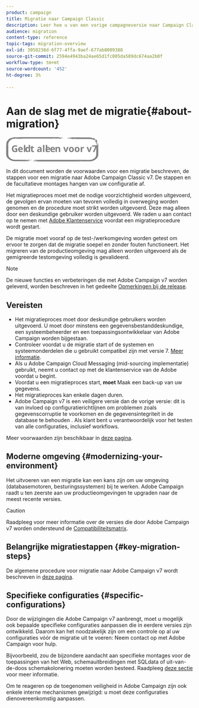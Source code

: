 ```yaml
---
product: campaign
title: Migratie naar Campaign Classic
description: Leer hoe u van een vorige campagneversie naar Campaign Classic migreert
audience: migration
content-type: reference
topic-tags: migration-overview
exl-id: 3050238d-6f77-4ffa-9aef-677ab8009388
source-git-commit: 2594e4943ba24ae65d1fc005da589dc674aa2b0f
workflow-type: tm+mt
source-wordcount: '452'
ht-degree: 3%

---
```


# Aan de slag met de migratie{#about-migration}

![](../../assets/v7-only.svg)

In dit document worden de voorwaarden voor een migratie beschreven, de stappen voor een migratie naar Adobe Campaign Classic v7. De stappen en de facultatieve montages hangen van uw configuratie af.

Het migratieproces moet met de nodige voorzichtigheid worden uitgevoerd, de gevolgen ervan moeten van tevoren volledig in overweging worden genomen en de procedure moet strikt worden uitgevoerd. Deze mag alleen door een deskundige gebruiker worden uitgevoerd. We raden u aan contact op te nemen met [Adobe Klantenservice](https://helpx.adobe.com/nl/enterprise/admin-guide.html/enterprise/using/support-for-experience-cloud.ug.html) voordat een migratieprocedure wordt gestart.

De migratie moet vooraf op de test-/werkomgeving worden getest om ervoor te zorgen dat de migratie soepel en zonder fouten functioneert. Het migreren van de productieomgeving mag alleen worden uitgevoerd als de gemigreerde testomgeving volledig is gevalideerd.

>[!NOTE]
>
>De nieuwe functies en verbeteringen die met Adobe Campaign v7 worden geleverd, worden beschreven in het gedeelte [Opmerkingen bij de release](../../rn/using/latest-release.md).


## Vereisten

* Het migratieproces moet door deskundige gebruikers worden uitgevoerd. U moet door minstens een gegevensbestanddeskundige, een systeembeheerder en een toepassingsontwikkelaar van Adobe Campaign worden bijgestaan.
* Controleer voordat u de migratie start of de systemen en systeemonderdelen die u gebruikt compatibel zijn met versie 7. [Meer informatie](../../rn/using/compatibility-matrix.md).
* Als u Adobe Campaign Cloud Messaging (mid-sourcing implementatie) gebruikt, neemt u contact op met de klantenservice van de Adobe voordat u begint.
* Voordat u een migratieproces start, **moet** Maak een back-up van uw gegevens.
* Het migratieproces kan enkele dagen duren.
* Adobe Campaign v7 is een veiligere versie dan de vorige versie: dit is van invloed op configuratierichtlijnen om problemen zoals gegevenscorruptie te voorkomen en de gegevensintegriteit in de database te behouden . Als klant bent u verantwoordelijk voor het testen van alle configuraties, inclusief workflows.

Meer voorwaarden zijn beschikbaar in [deze pagina](../../migration/using/before-starting-migration.md).


## Moderne omgeving {#modernizing-your-environment}

Het uitvoeren van een migratie kan een kans zijn om uw omgeving (databasemotoren, besturingssystemen) bij te werken. Adobe Campaign raadt u ten zeerste aan uw productieomgevingen te upgraden naar de meest recente versies.

>[!CAUTION]
>
>Raadpleeg voor meer informatie over de versies die door Adobe Campaign v7 worden ondersteund de [Compatibiliteitsmatrix](../../rn/using/compatibility-matrix.md).

## Belangrijke migratiestappen {#key-migration-steps}

De algemene procedure voor migratie naar Adobe Campaign v7 wordt beschreven in [deze pagina](../../migration/using/before-starting-migration.md).


## Specifieke configuraties {#specific-configurations}

Door de wijzigingen die Adobe Campaign v7 aanbrengt, moet u mogelijk ook bepaalde specifieke configuraties aanpassen die in eerdere versies zijn ontwikkeld. Daarom kan het noodzakelijk zijn om een controle op al uw configuraties vóór de migratie uit te voeren: Neem contact op met Adobe Campaign voor hulp.

Bijvoorbeeld, zou de bijzondere aandacht aan specifieke montages voor de toepassingen van het Web, schemauitbreidingen met SQLdata of uit-van-de-doos schemakolonering moeten worden besteed. Raadpleeg [deze sectie](../../migration/using/configuring-your-platform.md) voor meer informatie.

Om te reageren op de toegenomen veiligheid in Adobe Campaign zijn ook enkele interne mechanismen gewijzigd: u moet deze configuraties dienovereenkomstig aanpassen.

